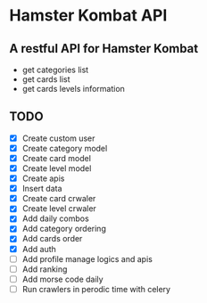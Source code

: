 # Hamster Kombat API

## A restful API for Hamster Kombat

- get categories list
- get cards list
- get cards levels information




## TODO

- [x] Create custom user
- [x] Create category model
- [x] Create card model
- [x] Create level model
- [x] Create apis
- [X] Insert data
- [X] Create card crwaler
- [X] Create level crwaler
- [X] Add daily combos
- [X] Add category ordering
- [X] Add cards order
- [X] Add auth
- [ ] Add profile manage logics and apis
- [ ] Add ranking
- [ ] Add morse code daily
- [ ] Run crawlers in perodic time with celery